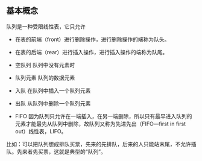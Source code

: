 

## 基本概念

队列是一种受限线性表，它只允许
- 在表的前端（front）进行删除操作，进行删除操作的端称为队头。
- 在表的后端（rear）进行插入操作，进行插入操作的端称为队尾。


- 空队列 
队列中没有元素时

- 队列元素
队列的数据元素

- 入队
在队列中插入一个队列元素

- 出队
从队列中删除一个队列元素

- FIFO
因为队列只允许在一端插入，在另一端删除，所以只有最早进入队列的元素才能最先从队列中删除，故队列又称为先进先出（FIFO—first in first out）线性表，LIFO。


比如：可以把队列想成排队买票，先来的先排队，后来的人只能站末尾，不允许插队。先来者先买票，这就是典型的“队列”。
